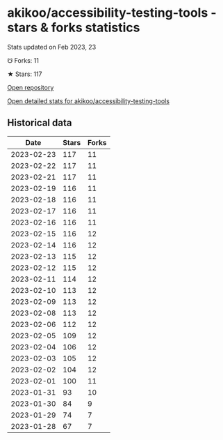# akikoo/accessibility-testing-tools - stars & forks statistics

Stats updated on Feb 2023, 23

☋ Forks: 11

★ Stars: 117

[Open repository](https://github.com/akikoo/accessibility-testing-tools)

[Open detailed stats for akikoo/accessibility-testing-tools](https://reviewgithub.com/rep/akikoo/accessibility-testing-tools)

## Historical data
| Date | Stars | Forks |
|------|-------|-------|
| 2023-02-23 | 117 | 11 | 
| 2023-02-22 | 117 | 11 | 
| 2023-02-21 | 117 | 11 | 
| 2023-02-19 | 116 | 11 | 
| 2023-02-18 | 116 | 11 | 
| 2023-02-17 | 116 | 11 | 
| 2023-02-16 | 116 | 11 | 
| 2023-02-15 | 116 | 12 | 
| 2023-02-14 | 116 | 12 | 
| 2023-02-13 | 115 | 12 | 
| 2023-02-12 | 115 | 12 | 
| 2023-02-11 | 114 | 12 | 
| 2023-02-10 | 113 | 12 | 
| 2023-02-09 | 113 | 12 | 
| 2023-02-08 | 113 | 12 | 
| 2023-02-06 | 112 | 12 | 
| 2023-02-05 | 109 | 12 | 
| 2023-02-04 | 106 | 12 | 
| 2023-02-03 | 105 | 12 | 
| 2023-02-02 | 104 | 12 | 
| 2023-02-01 | 100 | 11 | 
| 2023-01-31 | 93 | 10 | 
| 2023-01-30 | 84 | 9 | 
| 2023-01-29 | 74 | 7 | 
| 2023-01-28 | 67 | 7 | 

